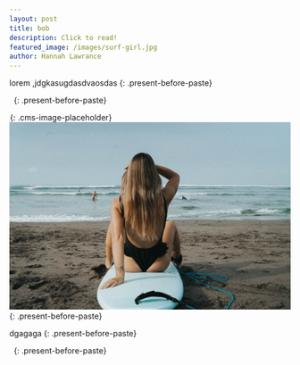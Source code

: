 ```yaml
---
layout: post
title: bob
description: Click to read!
featured_image: /images/surf-girl.jpg
author: Hannah Lawrance
---
```


lorem ,jdgkasugdasdvaosdas
{: .present-before-paste}

&nbsp;
{: .present-before-paste}

![](data:image/png;base64,iVBORw0KGgoAAAANSUhEUgAAAAEAAAABCAYAAAAfFcSJAAAADUlEQVQYV2NYtWrVfwAG/gL+NbCogwAAAABJRU5ErkJggg==){: .cms-image-placeholder}![](/uploads/dsc08615.jpg)
{: .present-before-paste}

dgagaga
{: .present-before-paste}

&nbsp;
{: .present-before-paste}